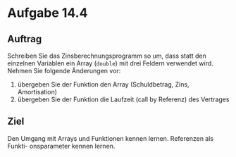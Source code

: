# Aufgabe 14.4

## Auftrag
Schreiben Sie das Zinsberechnungsprogramm so um, dass statt den einzelnen Variablen ein Array (`double`) mit drei Feldern verwendet wird. 
Nehmen Sie folgende Änderungen vor:
1. übergeben Sie der Funktion den Array (Schuldbetrag, Zins, Amortisation) 
2. übergeben Sie der Funktion die Laufzeit (call by Referenz) des Vertrages

## Ziel
Den Umgang mit Arrays und Funktionen kennen lernen. Referenzen als Funkti- onsparameter kennen lernen.
